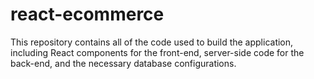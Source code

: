 # react-ecommerce
 This repository contains all of the code used to build the application, including React components for the front-end, server-side code for the back-end, and the necessary database configurations.
